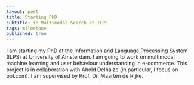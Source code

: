 ```yaml
---
layout: post
title: Starting PhD
subtitle: in Multimodal Search at ILPS
tags: milestone
published: true
---
```


I am starting my PhD at the Information and Language Processing System (ILPS) at University of Amsterdam. I am going to work on multimodal machine learning and user behaviour understanding in e-commerce. This project is in collaboration with Ahold Delhaize (in particular, I focus on bol.com). I am supervised by Prof. Dr. Maarten de Rijke.
